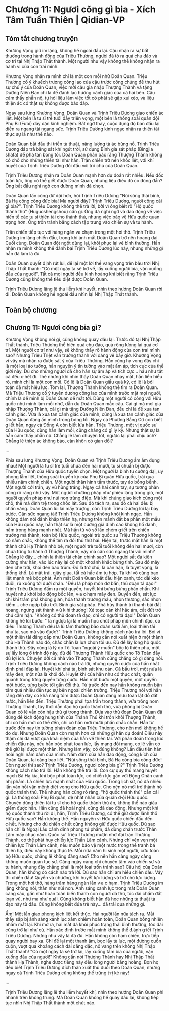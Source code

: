 # Chương 11: Ngươi cõng gì bia - Xích Tâm Tuần Thiên | Qidian-VP

## Tóm tắt chương truyện

Khương Vọng giữ im lặng, không hề ngoái đầu lại. Cậu nhận ra sự bất thường trong hành động của Triệu Thương, người đã tỏ ra quá chu đáo và cơ trí tại Nhị Thập Thất thành. Một người như vậy không thể không nhận ra hành vi của con trai mình.

Khương Vọng nhận ra mình chỉ là một con mồi nhử Doãn Quan. Triệu Thương cố ý khuếch trương công lao của cậu trước công chúng để thu hút sự chú ý của Doãn Quan, việc mời cậu gia nhập Thượng Thành và tặng Dưỡng Niên Đan chỉ là để đánh lạc hướng cảnh giác của cả hai bên. Cậu cảm thấy phẫn nộ, tự hỏi liệu làm việc tốt có phải sẽ gặp xui xẻo, và liệu thiện ác có thật sự không được báo đáp.

Ngay sau lưng Khương Vọng, Doãn Quan và Trịnh Triêu Dương giao chiến ác liệt. Một bên là tu sĩ trẻ tuổi đầy triển vọng, một bên là thống soái quân đội Phụ Bi (Fubi) dày dặn kinh nghiệm. Bất ngờ thay, cuộc đụng độ ban đầu lại diễn ra ngang tài ngang sức. Trịnh Triêu Dương kinh ngạc nhận ra thiên tài thực sự là như thế nào.

Doãn Quan bắt đầu thi triển tà thuật, năng lượng tà ác bùng nổ. Trịnh Triêu Dương đáp trả bằng sát khí ngút trời, sử dụng Binh gia sát pháp (Bingjia shafa) để phá tan bóng tối. Doãn Quan phản bác rằng Thượng Thành không có chỗ cho những thiên tài như hắn. Trận chiến trở nên khốc liệt, với khí huyết của Trịnh Triêu Dương đối đầu với trớ chú của Doãn Quan.

Trịnh Triêu Dương nhận ra Doãn Quan mạnh hơn dự đoán rất nhiều. Nếu dốc toàn lực, ông có thể giết được Doãn Quan, nhưng liệu điều đó có đúng đắn? Ông bắt đầu nghi ngờ con đường mình đã chọn.

Doãn Quan tấn công dữ dội hơn, hỏi Trịnh Triêu Dương "Núi sông thái bình, Bá Hạ cõng công đức bia! Mà ngươi đây? Trịnh Triêu Dương, ngươi cõng cái gì bia?". Trịnh Triêu Dương không thể trả lời, bởi vì ông biết rõ "Hộ quốc thánh thú" (Huguoshengshou) cần gì. Ông đã nghi ngờ và dao động về việc hiến tế các tu sĩ thiên tài cho thánh thú, nhưng việc bảo vệ Hữu quốc quan trọng hơn. Ông trốn tránh bằng cách tập trung vào chiến sự và tu hành.

Trận chiến tiếp tục với hàng ngàn va chạm trong một hơi thở. Trịnh Triêu Dương im lặng chiến đấu, trong khi ánh mắt Doãn Quan trở nên hoang dại. Cuối cùng, Doãn Quan đột ngột dừng lại, khôi phục lại vẻ bình thường. Hắn nhận ra mình không thể đánh bại Trịnh Triêu Dương lúc này, nhưng những gì hắn đã làm là đủ.

Doãn Quan quyết định rút lui, để lại một lời thề vang vọng trên bầu trời Nhị Thập Thất thành: "Có một ngày ta sẽ trở về, lấy xuống ngươi bia, vặn xuống đầu của ngươi!". Tất cả mọi người đều kinh hoàng khi biết rằng Trịnh Triêu Dương cũng không thể tiêu diệt được Doãn Quan.

Trịnh Triêu Dương lặng lẽ thu liễm khí huyết, nhìn theo hướng Doãn Quan rời đi. Doãn Quan không hề ngoái đầu nhìn lại Nhị Thập Thất thành.

## Toàn bộ chương

## Chương 11: Ngươi cõng bia gì?

Khương Vọng không nói gì, cũng không quay đầu lại.
Trước đó tại Nhị Thập Thất thành, Triệu Thương thể hiện quá chu đáo, quá rộng lượng lại quá cơ trí.
Một người cơ trí như vậy, sẽ không thấy rõ hành động của con trai mình sao?
Nhưng Triệu Triệt vẫn trưởng thành với dáng vẻ bây giờ.
Khương Vọng vì vậy mà nhận ra được sát ý của Triệu Thương.
Hắn cũng hy vọng đây chỉ là một loại ảo tưởng, hắn nguyện ý tin tưởng vào mặt ấm áp, tích cực của thế giới này. Dù cho những người đã cho hắn sự ấm áp và tích cực... hầu như tất cả đều c·hết đi.
Thế nhưng khi nhìn thấy Doãn Quan nháy mắt, hắn liền hiểu rõ, mình chỉ là một con mồi.
Có lẽ là Doãn Quan giấu quá kỹ, có lẽ là bói toán đã mất hiệu lực.
Tóm lại, Thượng Thành không thể tìm ra Doãn Quan.
Mà Triệu Thương cố ý tuyên dương công lao của mình trước mặt mọi người, chính là để mình bị Doãn Quan để mắt tới. Dùng một người có công với Hữu quốc như mình làm mồi nhử, dẫn dụ Doãn Quan mắc câu.
Cái gì mà mời gia nhập Thượng Thành, cái gì mà tặng Dưỡng Niên Đan, đều chỉ là để xua tan cảnh giác. Vừa là xua tan cảnh giác của mình, cũng là xua tan cảnh giác của Doãn Quan đang ẩn mình trong bóng tối.
Ngay cả Phương Bằng Cử còn biết g·iết hắn, ngay cả Đổng A còn biết lừa hắn. Triệu Thương, một vị quốc sư của Hữu quốc, dùng hắn làm mồi, cũng chẳng có gì ly kỳ.
Nhưng thật sự là hắn cảm thấy phẫn nộ.
Chẳng lẽ làm chuyện tốt, ngược lại phải chịu ách?
Chẳng lẽ thiện ác không báo, càn khôn có gian dối?

...

Phía sau lưng Khương Vọng.
Doãn Quan và Trịnh Triêu Dương ầm ầm đụng nhau!
Một người là tu sĩ trẻ tuổi chưa đến hai mươi, tu sĩ chuẩn bị được Thượng Thành của Hữu quốc tuyển chọn.
Một người là binh tu cường đại, uy phong lẫm liệt, thống soái truyền kỳ của Phụ Bi quân Hữu quốc, trải qua nhiều năm chinh chiến.
Một người thân hình tầm thước, tay áo bồng bềnh. Một người cởi trần, uy vũ hùng tráng.
Ngay cả hai cánh tay, sự tương phản cũng rõ ràng như vậy.
Một người chưởng pháp như phiêu lãng trong gió, một người quyền pháp như núi non trùng điệp.
Mà khi chúng giao kích cùng một chỗ, thế mà đình trệ trong chốc lát.
Sau đó tách ra, sau đó cả hai đều bị chấn văng.
Doãn Quan lùi lại mấy trượng, còn Trịnh Triêu Dương lùi lại bảy bước.
Cân sức ngang tài!
Trịnh Triêu Dương không khỏi kinh ngạc.
Hắn không dám nói đánh khắp thiên hạ, nhưng trên mảnh đất ba phần một mẫu của Hữu quốc này, hắn thật sự là một cường giả đỉnh cao không hổ danh, nằm trong hàng mạnh nhất.
Mà hắn từ vô số lần chém g·iết trên chiến trường mà thành, toàn bộ Hữu quốc, ngoài trừ quốc sư Triệu Thương không có nắm chắc, không thể tìm ra đối thủ thứ hai.
Hiện tại, trước mặt hắn là một thành chủ Hạ Thành nhỏ bé, một người trẻ tuổi tuổi không đến hai mươi, còn chưa từng tu hành ở Thượng Thành, vậy mà cân sức ngang tài với mình?
Chẳng lẽ đây... chính là thiên tài chân chính sao?
Một người sắt đá kiên cường như hắn, vào lúc này lại có một khoảnh khắc bừng tỉnh.
Sau đó mây đen che trời, khói đen bao trùm.
Đó là trớ chú, là oán hận, là tuyệt vọng, là thống khổ.
Là mặt trái, giãy giụa, tất cả hắc ám tụ hợp.
Tà khí vô cùng bạo liệt mạnh mẽ bộc phát.
Ánh mắt Doãn Quan bắt đầu hiện xanh, tóc dài kéo duỗi, rủ xuống tới dưới chân.
"Đều là pháp môn dơ bẩn, thủ đoạn tả đạo!"
Trịnh Triêu Dương đấm ra một quyền, huyết khí bừng bừng phấn chấn.
Khí huyết như khói báo động bốc lên, v·a c·hạm mây đen.
Quyền đến, sát lục chi khí trảm phá không gian, hóa thành trường mâu, nhọn thương, sắc nhọn kiếm... che ngợp bầu trời.
Binh gia sát pháp.
Phá hủy thành trì thành bãi đất hoang, ngưng sát thành v·ũ k·hí thương!
Xé toạc oán khí hắc ám, cắt đứt trớ chú căm hận.
"Không có thủ đoạn tả đạo, chỉ có người tả đạo!" Doãn Quan không hề lùi bước: "Ta ngược lại là muốn học chút pháp môn chính đạo, có điều Thượng Thành đều là lũ tầm thường bão đoàn sưởi ấm, loại thiên tài như ta, sao mà vào được?"
Trịnh Triêu Dương không cách nào trả lời.
Bởi vì một thiên tài đẳng cấp như Doãn Quan, không cần nói xuất hiện ở một thành chủ Hạ Thành nào đó, chắc chắn là lựa chọn tối ưu. Đủ để lấy lòng hộ quốc thánh thú.
Đây cũng là lý do Tô Toàn "ngoài ý muốn" bộc lộ thiên phú, một sự lấy lòng ở trình độ này, đủ để Thượng Thành Hữu quốc cho Tô Toàn đầy đủ lợi ích. Chuyện dời cả nhà vào Thượng Thành cũng chẳng có gì đáng nói.
Trịnh Triêu Dương không cách nào trả lời, nhưng quyền cước của hắn nhất định phải đáp lại.
Huyết khí phá tà, binh sát khu oán.
Cả bầu trời, một nửa là mây đen, một nửa là khói đỏ.
Huyết khí của hắn như có thực chất, quấn quanh trong từng quyền từng cước.
Hắn một bước một quyền, một quyền một bước, từng bước tới gần đối thủ.
Từ trước đến nay hắn không muốn bận tâm quá nhiều đến tục sự bên ngoài chiến trường. Triệu Thương nói với hắn rằng đến đây có khả năng tóm được Doãn Quan đang mưu toan lật đổ đất nước, hắn liền đến.
Triệu Thương phải tọa trấn trong thành, vừa trông nom Thượng Thành, tùy thời dẫn đạo hộ quốc thánh thú, vừa phòng bị Doãn Quan có lẽ vẫn còn hậu thủ gì trong thành.
Dựa vào thủ đoạn Doãn Quan đã dùng để kích động hung tính của Thánh Thú khi trốn khỏi Thượng Thành, chỉ có hắn mới có thể đến, chỉ có hắn mới mười phần chắc chắn.
Hắn từ trước đến nay tin tưởng phán đoán của Triệu Thương, cho nên mới không hề do dự.
Nhưng Doãn Quan còn mạnh hơn cả những gì hắn dự đoán!
Điều này thậm chí đã vượt qua khái niệm của hắn về thiên tài.
Với phán đoán trong lúc chiến đấu này, nếu hắn bộc phát toàn lực, lấy mạng đổi mạng, có lẽ vẫn có thể giữ lại được một thân.
Nhưng làm vậy, có đúng không?
Lần đầu tiên hắn hoài nghi nắm đấm của mình.
Nắm đấm của hắn dao động, công kích của Doãn Quan, lại càng bạo liệt.
"Núi sông thái bình, Bá Hạ cõng bia công đức! Còn ngươi thì sao? Trịnh Triêu Dương, ngươi cõng bia gì?"
Trịnh Triêu Dương không cách nào trả lời. Hắn không thể trả lời.
Con cự quy thú mang huyết mạch Bá Hạ kia, khi bộc phát toàn lực, có chiến lực gần với Động Chân cảnh nhị phẩm.
Là chiến lực mạnh nhất của Hữu quốc.
Trong lịch sử, nó đã nhiều lần vãn hồi vận mệnh diệt vong cho Hữu quốc.
Cho nên nó mới trở thành hộ quốc thánh thú.
Thế nhưng hắn cũng rõ ràng, "hộ quốc thánh thú" cần cái gì.
Là thống soái Phụ Bi quân, đệ nhất nhân của q·uân đ·ội Hữu quốc.
Chuyện dùng thiên tài tu sĩ cho hộ quốc thánh thú ăn, không thể nào giấu giếm được hắn.
Hắn cũng đã hoài nghi, cũng đã dao động.
Nhưng một khi hộ quốc thánh thú rời đi, hắn, Trịnh Triêu Dương, có thể giữ được lãnh thổ Hữu quốc sao?
Hắn không thể.
Hắn nguyện vì Hữu quốc chiến đấu đến c·hết. Nhưng cho dù chiến c·hết cũng không giữ được Hữu quốc.
Dù sao hắn chỉ là Ngoại Lâu cảnh đỉnh phong tứ phẩm, đã dừng chân trước Thần Lâm mấy chục năm.
Quốc sư Triệu Thương mượn nhờ đại trận Thượng Thành, có thể phát huy chiến lực Thần Lâm cảnh. Nhưng chỉ vẻn vẹn một chiến lực Thần Lâm cảnh, nếu muốn bảo vệ một nước trong thế tranh bá thiên hạ, điều này không thực tế.
Mỗi nửa năm hi sinh một người, cứu toàn bộ Hữu quốc, chẳng lẽ không đáng sao?
Cho nên hắn càng ngày càng không muốn quản tục sự. Càng ngày càng chỉ chuyên tâm vào chiến sự và tu hành, nhưng đây chẳng phải là một loại trốn tránh sao?
Câu hỏi của Doãn Quan, hắn không có cách nào trả lời.
Dù sao hắn chỉ am hiểu chiến đấu.
Vậy thì chiến đấu!
Quyền và chưởng, khí huyết lực lượng và trớ chú lực lượng.
Trong một hơi thở, hàng trăm hàng ngàn lần v·a c·hạm.
Trịnh Triêu Dương im lặng không nói, thân như núi non.
Ánh sáng xanh lục trong mắt Doãn Quan càng sâu, gần như hoàn toàn biến thành con ngươi dã thú, tóc dài chấm đất loạn vũ, như ma như quái.
Cũng không biết hắn đã học những tà thuật tả đạo này từ đâu.
Cũng không biết đứa trẻ này... đã trải qua những gì.

Ầm!
Một lần giao phong kịch liệt kết thúc.
Hai người lần nữa tách ra.
Mắt thấy sắp bị ánh sáng xanh lục xâm chiếm hoàn toàn, Doãn Quan bỗng nhiên nhắm mắt lại.
Khi mở ra, hai mắt đã khôi phục trạng thái bình thường, tóc dài cũng trở lại như cũ.
Hắn xác định trước mắt mình không thể đ.ánh g·iết Trịnh Triêu Dương.
Nhưng như vậy là đã đủ.
Hắn không còn ham chiến, trực tiếp quay người bay xa.
Chỉ để lại một thanh âm, bọc lấy tà lực, một đường cuồn cuộn, vượt qua khoảng cách dài dằng dặc, nổ vang trên không Nhị Thập Thất thành!
"Có một ngày ta sẽ trở lại, lấy xuống tấm bia của ngươi, vặn xuống đầu của ngươi!"
Không cần nói Thượng Thành hay Nhị Thập Thất thành Hạ Thành, nghe được tiếng này đều lòng người bàng hoàng.
Bọn họ đều biết Trịnh Triêu Dương đích thân xuất thủ đuổi theo Doãn Quan, nhưng ngay cả Trịnh Triêu Dương cũng không thể trừng t·rị kẻ này!

...

Trịnh Triêu Dương lặng lẽ thu liễm huyết khí, nhìn theo hướng Doãn Quan phi nhanh trên không trung.
Mà Doãn Quan không hề quay đầu lại, không tiếp tục nhìn Nhị Thập Thất thành một chút nào.